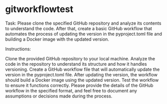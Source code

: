 # gitworkflowtest

Task: Please clone the specified GitHub repository and analyze its contents to understand the code. After that, create a basic GitHub workflow that automates the process of updating the version in the pyproject.toml file and building a Docker image with the updated version.

Instructions:

Clone the provided GitHub repository to your local machine.
Analyze the code in the repository to understand its structure and how it handles versioning.
Create a GitHub workflow file that will automatically update the version in the pyproject.toml file.
After updating the version, the workflow should build a Docker image using the updated version.
Test the workflow to ensure it functions correctly.
Please provide the details of the GitHub workflow in the specified format, and feel free to document any assumptions or decisions made during the process.